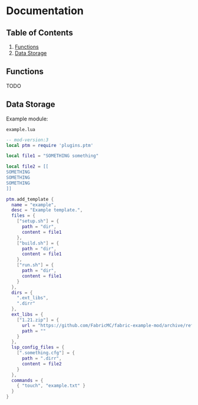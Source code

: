 # Documentation

## Table of Contents

1. [Functions](#functions)
2. [Data Storage](#data-storage)

## Functions

TODO

## Data Storage

Example module:

`example.lua`

```lua
-- mod-version:3
local ptm = require 'plugins.ptm'

local file1 = "SOMETHING something"

local file2 = [[
SOMETHING
SOMETHING
SOMETHING
]]

ptm.add_template {
  name = "example",
  desc = "Example template.",
  files = {
    ["setup.sh"] = {
      path = "dir",
      content = file1
    },
    ["build.sh"] = {
      path = "dir",
      content = file1
    },
    ["run.sh"] = {
      path = "dir",
      content = file1
    }
  },
  dirs = {
    ".ext_libs",
    ".dirr"
  },
  ext_libs = {
    ["1.21.zip"] = {
      url = "https://github.com/FabricMC/fabric-example-mod/archive/refs/heads/1.21.zip",
      path = ""
    }
  },
  lsp_config_files = {
    [".something.cfg"] = {
      path = ".dirr",
      content = file2
    }
  },
  commands = {
    { "touch", "example.txt" }
  }
}
```
